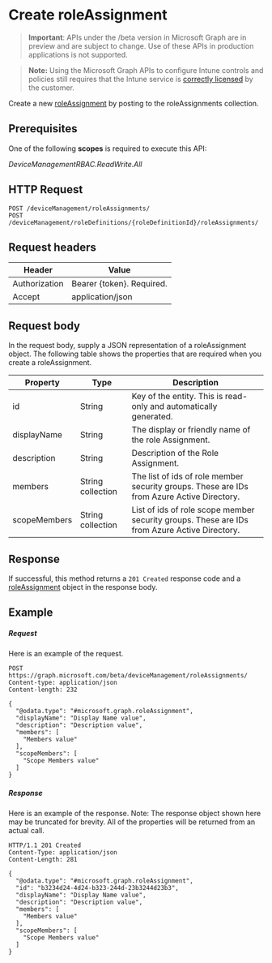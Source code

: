 ﻿# Create roleAssignment

> **Important**: APIs under the /beta version in Microsoft Graph are in preview and are subject to change. Use of these APIs in production applications is not supported.

> **Note:** Using the Microsoft Graph APIs to configure Intune controls and policies still requires that the Intune service is [correctly licensed](https://go.microsoft.com/fwlink/?linkid=839381) by the customer.

Create a new [roleAssignment](../resources/intune_rbac_roleassignment.md) by posting to the roleAssignments collection.
## Prerequisites
One of the following **scopes** is required to execute this API:

*DeviceManagementRBAC.ReadWrite.All*
## HTTP Request
<!-- {
  "blockType": "ignored"
}
-->
```http
POST /deviceManagement/roleAssignments/
POST /deviceManagement/roleDefinitions/{roleDefinitionId}/roleAssignments/
```

## Request headers
|Header|Value|
|---|---|
|Authorization|Bearer {token}. Required.|
|Accept|application/json|

## Request body
In the request body, supply a JSON representation of a roleAssignment object.
The following table shows the properties that are required when you create a roleAssignment.

|Property|Type|Description|
|---|---|---|
|id|String|Key of the entity. This is read-only and automatically generated.|
|displayName|String|The display or friendly name of the role Assignment.|
|description|String|Description of the Role Assignment.|
|members|String collection|The list of ids of role member security groups. These are IDs from Azure Active Directory.|
|scopeMembers|String collection|List of ids of role scope member security groups.  These are IDs from Azure Active Directory.|

## Response

If successful, this method returns a `201 Created` response code and a [roleAssignment](../resources/intune_rbac_roleassignment.md) object in the response body.

## Example

##### Request

Here is an example of the request.
```http
POST https://graph.microsoft.com/beta/deviceManagement/roleAssignments/
Content-type: application/json
Content-length: 232

{
  "@odata.type": "#microsoft.graph.roleAssignment",
  "displayName": "Display Name value",
  "description": "Description value",
  "members": [
    "Members value"
  ],
  "scopeMembers": [
    "Scope Members value"
  ]
}
```

##### Response

Here is an example of the response. Note: The response object shown here may be truncated for brevity. All of the properties will be returned from an actual call.
```http
HTTP/1.1 201 Created
Content-Type: application/json
Content-Length: 281

{
  "@odata.type": "#microsoft.graph.roleAssignment",
  "id": "b3234d24-4d24-b323-244d-23b3244d23b3",
  "displayName": "Display Name value",
  "description": "Description value",
  "members": [
    "Members value"
  ],
  "scopeMembers": [
    "Scope Members value"
  ]
}
```



